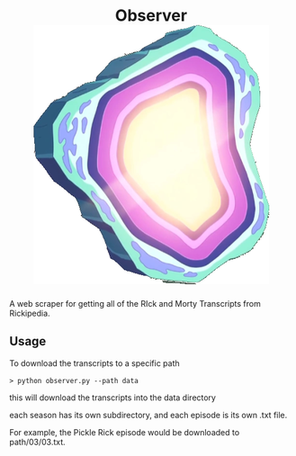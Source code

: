 <h1 align="center">
Observer

<img src="assets/image.png">
</h1>

A web scraper for getting all of the RIck and Morty Transcripts from Rickipedia.

## Usage

To download the transcripts to a specific path

```console
> python observer.py --path data
```

this will download the transcripts into the data directory

each season has its own subdirectory, and each episode is its own .txt file.

For example, the Pickle Rick episode would be downloaded to path/03/03.txt.
